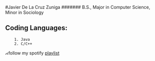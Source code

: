 #Javier De La Cruz Zuniga
####### B.S., Major in Computer Science, Minor in Sociology

## Coding Languages:
        1. Java
        2. C/C++
<img src="https://www.freepnglogos.com/uploads/spotify-logo-png/file-spotify-logo-png-4.png" alt="drawing" width="10"/>follow my spotify [playlist](https://open.spotify.com/playlist/6ha3u09jk2K5vRvjV2yud6?si=49d27305d5a7440a)